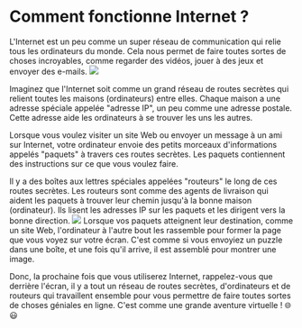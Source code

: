 # Comment fonctionne Internet ?

L'Internet est un peu comme un super réseau de communication qui relie tous les ordinateurs du monde. Cela nous permet de faire toutes sortes de choses incroyables, comme regarder des vidéos, jouer à des jeux et envoyer des e-mails.
![](https://media.rhizome.org/blog/9583/Contra-Internet-Bottom.gif)

Imaginez que l'Internet soit comme un grand réseau de routes secrètes qui relient toutes les maisons (ordinateurs) entre elles. Chaque maison a une adresse spéciale appelée "adresse IP", un peu comme une adresse postale. Cette adresse aide les ordinateurs à se trouver les uns les autres.

Lorsque vous voulez visiter un site Web ou envoyer un message à un ami sur Internet, votre ordinateur envoie des petits morceaux d'informations appelés "paquets" à travers ces routes secrètes. Les paquets contiennent des instructions sur ce que vous voulez faire.

Il y a des boîtes aux lettres spéciales appelées "routeurs" le long de ces routes secrètes. Les routeurs sont comme des agents de livraison qui aident les paquets à trouver leur chemin jusqu'à la bonne maison (ordinateur). Ils lisent les adresses IP sur les paquets et les dirigent vers la bonne direction.
![](https://media4.giphy.com/media/c5wbvuaVVLWzC/giphy.gif)
Lorsque vos paquets atteignent leur destination, comme un site Web, l'ordinateur à l'autre bout les rassemble pour former la page que vous voyez sur votre écran. C'est comme si vous envoyiez un puzzle dans une boîte, et une fois qu'il arrive, il est assemblé pour montrer une image.

Donc, la prochaine fois que vous utiliserez Internet, rappelez-vous que derrière l'écran, il y a tout un réseau de routes secrètes, d'ordinateurs et de routeurs qui travaillent ensemble pour vous permettre de faire toutes sortes de choses géniales en ligne. C'est comme une grande aventure virtuelle ! 🌐😃